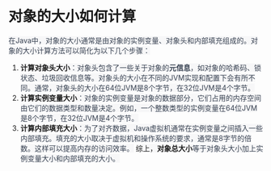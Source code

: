 # 对象的大小如何计算
<font style="color:rgb(55, 65, 81);background-color:rgb(247, 247, 248);">在Java中，对象的大小通常是由对象的实例变量、对象头和内部填充组成的。对象的大小计算方法可以简化为以下几个步骤：</font>
1. **<font style="background-color:rgb(247, 247, 248);">计算对象头大小</font>**<font style="color:rgb(55, 65, 81);background-color:rgb(247, 247, 248);">：对象头包含了一些关于对象的</font>**<font style="color:rgb(55, 65, 81);background-color:rgb(247, 247, 248);">元信息</font>**<font style="color:rgb(55, 65, 81);background-color:rgb(247, 247, 248);">，如对象的哈希码、锁状态、垃圾回收信息等。对象头的大小在不同的JVM实现和配置下会有所不同。通常，对象头的大小在64位JVM是8个字节，在32位JVM是4个字节。</font>
2. **<font style="background-color:rgb(247, 247, 248);">计算实例变量大小</font>**<font style="color:rgb(55, 65, 81);background-color:rgb(247, 247, 248);">：对象的实例变量是对象的数据部分，它们占用的内存空间由它们的数据类型和数量决定。例如，一个整数类型的实例变量在64位JVM是8个字节，在32位JVM是4个字节。</font>
3. **<font style="background-color:rgb(247, 247, 248);">计算内部填充大小</font>**<font style="color:rgb(55, 65, 81);background-color:rgb(247, 247, 248);">：为了对齐数据，Java虚拟机通常在实例变量之间插入一些内部填充。填充的大小取决于虚拟机和操作系统的要求，通常是8字节的倍数。这样可以提高内存的访问效率。</font>
<font style="background-color:rgb(247, 247, 248);">综上，</font>**<font style="background-color:rgb(247, 247, 248);">对象总大小</font>**<font style="color:rgb(55, 65, 81);background-color:rgb(247, 247, 248);">等于对象头大小加上实例变量大小和内部填充的大小。</font>
